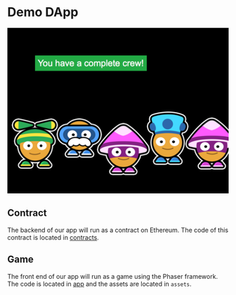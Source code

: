 # Demo DApp

![Screenshot](assets/screenshot.png)

## Contract

The backend of our app will run as a contract on Ethereum. The code of this contract is located in [contracts](contracts/).

## Game

The front end of our app will run as a game using the Phaser framework. The code is located in [app](app/) and the assets are located in ```assets```.
